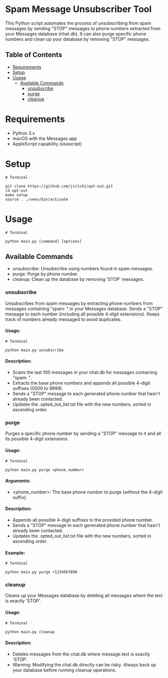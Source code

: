 # Spam Message Unsubscriber Tool

This Python script automates the process of unsubscribing from spam messages by sending "STOP" messages to phone numbers extracted from your Messages database (chat.db). It can also purge specific phone numbers and clean up your database by removing "STOP" messages.

## Table of Contents

- [Requirements](#Requirements)
- [Setup](#setup)
- [Usage](#usage)
  - [Available Commands](#available-commands)
    - [unsubscribe](#unsubscribe)
    - [purge](#purge)
    - [cleanup](#cleanup)

# Requirements

- Python 3.x
- macOS with the Messages app
- AppleScript capability (osascript)

# Setup

```
# Terminal

git clone https://github.com/jirick1/opt-out.git
cd opt-out
make setup
source . ./venv/bin/activate
```

# Usage

```
# Terminal

python main.py [command] [options]
```

## Available Commands

- unsubscribe: Unsubscribe using numbers found in spam messages.
- purge: Purge by phone number.
- cleanup: Clean up the database by removing 'STOP' messages.

### unsubscribe

Unsubscribes from spam messages by extracting phone numbers from messages containing "spam: <number>" in your Messages database. Sends a "STOP" message to each number (including all possible 4-digit extensions). Keeps track of numbers already messaged to avoid duplicates.

#### Usage:

```
# Terminal

python main.py unsubscribe

```

#### Description:

- Scans the last 100 messages in your chat.db for messages containing "spam: <number>".
- Extracts the base phone numbers and appends all possible 4-digit suffixes (0000 to 9999).
- Sends a "STOP" message to each generated phone number that hasn't already been contacted.
- Updates the .opted_out_list.txt file with the new numbers, sorted in ascending order.

### purge

Purges a specific phone number by sending a "STOP" message to it and all its possible 4-digit extensions.

#### Usage:

```
# Terminal

python main.py purge <phone_number>
```

#### Arguments:

- <phone_number>: The base phone number to purge (without the 4-digit suffix).

#### Description:

- Appends all possible 4-digit suffixes to the provided phone number.
- Sends a "STOP" message to each generated phone number that hasn't already been contacted.
- Updates the .opted_out_list.txt file with the new numbers, sorted in ascending order.

#### Example:

```
# Terminal

python main.py purge +1234567890
```

### cleanup

Cleans up your Messages database by deleting all messages where the text is exactly 'STOP'.

#### Usage:

```
# Terminal

python main.py cleanup
```

#### Description:

- Deletes messages from the chat.db where message.text is exactly 'STOP'.
- Warning: Modifying the chat.db directly can be risky. Always back up your database before running cleanup operations.
